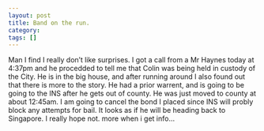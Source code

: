 ```yaml
---
layout: post
title: Band on the run.
category: 
tags: []
---
```



Man I find I really don’t like surprises. I got a call from a Mr Haynes
today at 4:37pm and he procedded to tell me that Colin was being held in
custody of the City. He is in the big house, and after running around I
also found out that there is more to the story. He had a prior warrent,
and is going to be going to the INS after he gets out of county. He was
just moved to county at about 12:45am. I am going to cancel the bond I
placed since INS will probly block any attempts for bail. It looks as if
he will be heading back to Singapore. I really hope not. more when i get
info…
